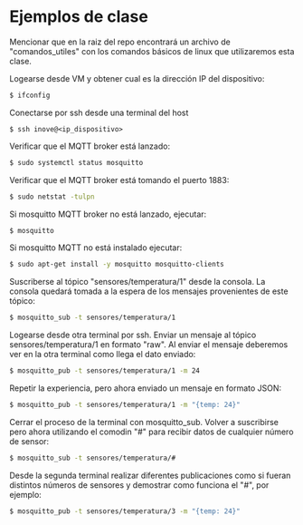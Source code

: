 # Ejemplos de clase

Mencionar que en la raiz del repo encontrará un archivo de "comandos_utiles" con los comandos básicos de linux que utilizaremos esta clase.

Logearse desde VM y obtener cual es la dirección IP del dispositivo:
```sh
$ ifconfig
```

Conectarse por ssh desde una terminal del host
```
$ ssh inove@<ip_dispositivo>
```

Verificar que el MQTT broker está lanzado:
```sh
$ sudo systemctl status mosquitto
```

Verificar que el MQTT broker está tomando el puerto 1883:
```sh
$ sudo netstat -tulpn
```

Si mosquitto MQTT broker no está lanzado, ejecutar:
```sh
$ mosquitto
```

Si mosquitto MQTT no está instalado ejecutar:
```sh
$ sudo apt-get install -y mosquitto mosquitto-clients
```

Suscriberse al tópico "sensores/temperatura/1" desde la consola. La consola quedará tomada a la espera de los mensajes provenientes de este tópico:
```sh
$ mosquitto_sub -t sensores/temperatura/1 
```

Logearse desde otra terminal por ssh. Enviar un mensaje al tópico sensores/temperatura/1  en formato "raw". Al enviar el mensaje deberemos ver en la otra terminal como llega el dato enviado:
```sh
$ mosquitto_pub -t sensores/temperatura/1 -m 24
```

Repetir la experiencia, pero ahora enviado un mensaje en formato JSON:
```sh
$ mosquitto_pub -t sensores/temperatura/1 -m "{temp: 24}"
```

Cerrar el proceso de la terminal con mosquitto_sub. Volver a suscribirse pero ahora utilizando el comodin "#" para recibir datos de cualquier número de sensor:
```sh
$ mosquitto_sub -t sensores/temperatura/#
```

Desde la segunda terminal realizar diferentes publicaciones como si fueran distintos números de sensores y demostrar como funciona el "#", por ejemplo:
```sh
$ mosquitto_pub -t sensores/temperatura/3 -m "{temp: 24}"
```
